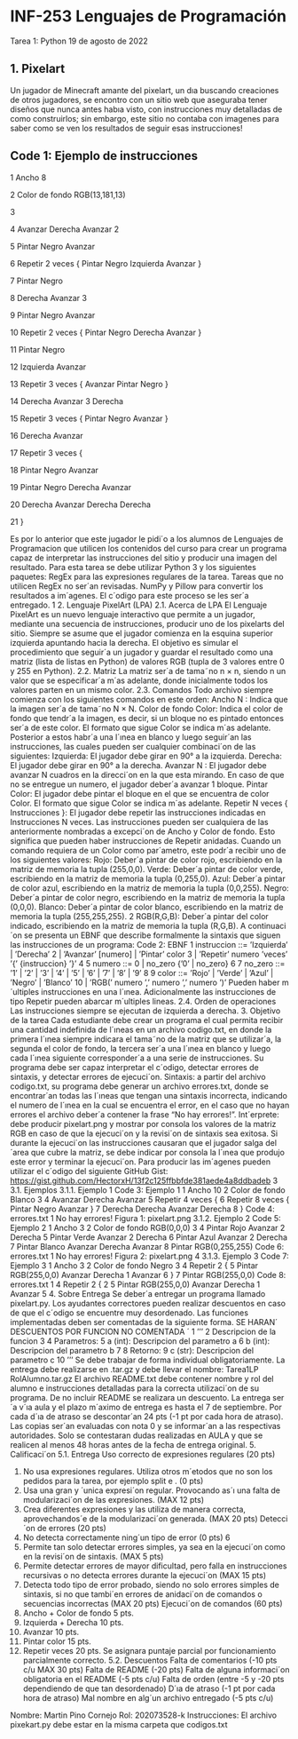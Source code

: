 # INF-253 Lenguajes de Programación
Tarea 1: Python  19 de agosto de 2022
## 1. Pixelart
Un jugador de Minecraft amante del pixelart, un dıa buscando creaciones de otros jugadores, se encontro con un sitio web que aseguraba tener diseños que nunca antes habıa visto, con instrucciones muy detalladas de como construirlos; sin embargo, este sitio no contaba con imagenes para saber como se ven los resultados de seguir esas instrucciones!
## Code 1: Ejemplo de instrucciones
1 Ancho 8

2 Color de fondo RGB(13,181,13)

3

4 Avanzar Derecha Avanzar 2

5 Pintar Negro Avanzar

6 Repetir 2 veces { Pintar Negro Izquierda Avanzar }

7 Pintar Negro

8 Derecha Avanzar 3

9 Pintar Negro Avanzar

10 Repetir 2 veces { Pintar Negro Derecha Avanzar }

11 Pintar Negro

12 Izquierda Avanzar

13 Repetir 3 veces { Avanzar Pintar Negro }

14 Derecha Avanzar 3 Derecha

15 Repetir 3 veces { Pintar Negro Avanzar }

16 Derecha Avanzar

17 Repetir 3 veces {

18 Pintar Negro Avanzar

19 Pintar Negro Derecha Avanzar

20 Derecha Avanzar Derecha Derecha

21 }

Es por lo anterior que este jugador le pidi´o a los alumnos de Lenguajes de Programacion que utilicen los contenidos del curso para crear un programa capaz de interpretar las instrucciones del sitio y producir una imagen del resultado.
Para esta tarea se debe utilizar Python 3 y los siguientes paquetes:
RegEx para las expresiones regulares de la tarea. Tareas que no utilicen RegEx no
ser´an revisadas.
NumPy y Pillow para convertir los resultados a im´agenes. El c´odigo para este proceso se
les ser´a entregado.
1
2. Lenguaje PixelArt (LPA)
2.1. Acerca de LPA
El Lenguaje PixelArt es un nuevo lenguaje interactivo que permite a un jugador, mediante
una secuencia de instrucciones, producir uno de los pixelarts del sitio. Siempre se asume que el
jugador comienza en la esquina superior izquierda apuntando hacia la derecha. El objetivo es
simular el procedimiento que seguir´a un jugador y guardar el resultado como una matriz (lista
de listas en Python) de valores RGB (tupla de 3 valores entre 0 y 255 en Python).
2.2. Matriz
La matriz ser´a de tama˜no n × n, siendo n un valor que se especificar´a m´as adelante, donde
inicialmente todos los valores parten en un mismo color.
2.3. Comandos
Todo archivo siempre comienza con los siguientes comandos en este orden:
Ancho N : Indica que la imagen ser´a de tama˜no N × N.
Color de fondo Color: Indica el color de fondo que tendr´a la imagen, es decir, si un
bloque no es pintado entonces ser´a de este color. El formato que sigue Color se indica m´as
adelante.
Posterior a estos habr´a una l´ınea en blanco y luego seguir´an las instrucciones, las cuales
pueden ser cualquier combinaci´on de las siguientes:
Izquierda: El jugador debe girar en 90° a la izquierda.
Derecha: El jugador debe girar en 90° a la derecha.
Avanzar N : El jugador debe avanzar N cuadros en la direcci´on en la que esta mirando.
En caso de que no se entregue un numero, el jugador deber´a avanzar 1 bloque.
Pintar Color: El jugador debe pintar el bloque en el que se encuentra de color Color. El
formato que sigue Color se indica m´as adelante.
Repetir N veces { Instrucciones }: El jugador debe repetir las instrucciones indicadas
en Instrucciones N veces. Las instrucciones pueden ser cualquiera de las anteriormente
nombradas a excepci´on de Ancho y Color de fondo. Esto significa que pueden haber
instrucciones de Repetir anidadas.
Cuando un comando requiera de un Color como par´ametro, este podr´a recibir uno de los
siguientes valores:
Rojo: Deber´a pintar de color rojo, escribiendo en la matriz de memoria la tupla (255,0,0).
Verde: Deber´a pintar de color verde, escribiendo en la matriz de memoria la tupla
(0,255,0).
Azul: Deber´a pintar de color azul, escribiendo en la matriz de memoria la tupla (0,0,255).
Negro: Deber´a pintar de color negro, escribiendo en la matriz de memoria la tupla
(0,0,0).
Blanco: Deber´a pintar de color blanco, escribiendo en la matriz de memoria la tupla
(255,255,255).
2
RGB(R,G,B): Deber´a pintar del color indicado, escribiendo en la matriz de memoria la
tupla (R,G,B).
A continuaci´on se presenta un EBNF que describe formalmente la sintaxis que siguen las
instrucciones de un programa:
Code 2: EBNF
1 instruccion ::= ’Izquierda’ | ’Derecha’
2 | ’Avanzar’ [numero] | ’Pintar’ color
3 | ’Repetir’ numero ’veces’ ’{’ {instruccion} ’}’
4
5 numero ::= 0 | no_zero {’0’ | no_zero}
6
7 no_zero ::= ’1’ | ’2’ | ’3’ | ’4’ | ’5’ | ’6’ | ’7’ | ’8’ | ’9’
8
9 color ::= ’Rojo’ | ’Verde’ | ’Azul’ | ’Negro’ | ’Blanco’
10 | ’RGB(’ numero ’,’ numero ’,’ numero ’)’
Pueden haber m´ultiples instrucciones en una l´ınea. Adicionalmente las instrucciones de tipo Repetir pueden abarcar m´ultiples lineas.
2.4. Orden de operaciones
Las instrucciones siempre se ejecutan de izquierda a derecha.
3. Objetivo de la tarea
Cada estudiante debe crear un programa el cual permita recibir una cantidad indefinida de
l´ıneas en un archivo codigo.txt, en donde la primera l´ınea siempre indicara el tama˜no de la
matriz que se utilizar´a, la segunda el color de fondo, la tercera ser´a una l´ınea en blanco y luego
cada l´ınea siguiente corresponder´a a una serie de instrucciones.
Su programa debe ser capaz interpretar el c´odigo, detectar errores de sintaxis, y detectar
errores de ejecuci´on. Sintaxis: a partir del archivo codigo.txt, su programa debe generar un
archivo errores.txt, donde se encontrar´an todas las l´ıneas que tengan una sintaxis incorrecta,
indicando el numero de l´ınea en la cual se encuentra el error, en el caso que no hayan errores el
archivo deber´a contener la frase “No hay errores!”. Int´erprete: debe producir pixelart.png y
mostrar por consola los valores de la matriz RGB en caso de que la ejecuci´on y la revisi´on de
sintaxis sea exitosa. Si durante la ejecuci´on las instrucciones causaran que el jugador salga del
´area que cubre la matriz, se debe indicar por consola la l´ınea que produjo este error y terminar
la ejecuci´on.
Para producir las im´agenes pueden utilizar el c´odigo del siguiente GitHub Gist:
https://gist.github.com/HectorxH/13f2c125ffbbfde381aede4a8ddbadeb
3
3.1. Ejemplos
3.1.1. Ejemplo 1
Code 3: Ejemplo 1
1 Ancho 10
2 Color de fondo Blanco
3
4 Avanzar Derecha Avanzar
5 Repetir 4 veces {
6 Repetir 8 veces { Pintar Negro Avanzar }
7 Derecha Derecha Avanzar Derecha
8 }
Code 4: errores.txt
1 No hay errores!
Figura 1: pixelart.png
3.1.2. Ejemplo 2
Code 5: Ejemplo 2
1 Ancho 3
2 Color de fondo RGB(0,0,0)
3
4 Pintar Rojo Avanzar 2 Derecha
5 Pintar Verde Avanzar 2 Derecha
6 Pintar Azul Avanzar 2 Derecha
7 Pintar Blanco Avanzar Derecha Avanzar
8 Pintar RGB(0,255,255)
Code 6: errores.txt
1 No hay errores!
Figura 2: pixelart.png
4
3.1.3. Ejemplo 3
Code 7: Ejemplo 3
1 Ancho 3
2 Color de fondo Negro
3
4 Repetir 2 {
5 Pintar RGB(255,0,0) Avanzar Derecha 1 Avanzar
6 }
7 Pintar RGB(255,0,0)
Code 8: errores.txt
1 4 Repetir 2 {
2 5 Pintar RGB(255,0,0) Avanzar Derecha 1 Avanzar
5
4. Sobre Entrega
Se deber´a entregar un programa llamado pixelart.py.
Los ayudantes correctores pueden realizar descuentos en caso de que el c´odigo se encuentre
muy desordenado.
Las funciones implementadas deben ser comentadas de la siguiente forma. SE HARAN´
DESCUENTOS POR FUNCION NO COMENTADA ´
1 ’’’
2 Descripcion de la funcion
3
4 Parametros:
5 a (int): Descripcion del parametro a
6 b (int): Descripcion del parametro b
7
8 Retorno:
9 c (str): Descripcion del parametro c
10 ’’’
Se debe trabajar de forma individual obligatoriamente.
La entrega debe realizarse en .tar.gz y debe llevar el nombre:
Tarea1LP RolAlumno.tar.gz
El archivo README.txt debe contener nombre y rol del alumno e instrucciones detalladas para la correcta utilizaci´on de su programa. De no incluir
README se realizara un descuento.
La entrega ser´a v´ıa aula y el plazo m´aximo de entrega es hasta el 7 de septiembre.
Por cada d´ıa de atraso se descontar´an 24 pts (-1 pt por cada hora de atraso).
Las copias ser´an evaluadas con nota 0 y se informar´an a las respectivas autoridades.
Solo se contestaran dudas realizadas en AULA y que se realicen al menos 48
horas antes de la fecha de entrega original.
5. Calificaci´on
5.1. Entrega
Uso correcto de expresiones regulares (20 pts)
1. No usa expresiones regulares. Utiliza otros m´etodos que no son los pedidos para la
tarea, por ejemplo split e . (0 pts)
2. Usa una gran y ´unica expresi´on regular. Provocando as´ı una falta de modularizaci´on
de las expresiones. (MAX 12 pts)
3. Crea diferentes expresiones y las utiliza de manera correcta, aprovechandos´e de la
modularizaci´on generada. (MAX 20 pts)
Detecci´on de errores (20 pts)
1. No detecta correctamente ning´un tipo de error (0 pts)
6
2. Permite tan solo detectar errores simples, ya sea en la ejecuci´on como en la revisi´on
de sintaxis. (MAX 5 pts)
3. Permite detectar errores de mayor dificultad, pero falla en instrucciones recursivas o
no detecta errores durante la ejecuci´on (MAX 15 pts)
4. Detecta todo tipo de error probado, siendo no solo errores simples de sintaxis, si no
que tambi´en errores de anidaci´on de comandos o secuencias incorrectas (MAX 20
pts)
Ejecuci´on de comandos (60 pts)
1. Ancho + Color de fondo 5 pts.
2. Izquierda + Derecha 10 pts.
3. Avanzar 10 pts.
4. Pintar color 15 pts.
5. Repetir veces 20 pts.
Se asignara puntaje parcial por funcionamiento parcialmente correcto.
5.2. Descuentos
Falta de comentarios (-10 pts c/u MAX 30 pts)
Falta de README (-20 pts)
Falta de alguna informaci´on obligatoria en el README (-5 pts c/u)
Falta de orden (entre -5 y -20 pts dependiendo de que tan desordenado)
D´ıa de atraso (-1 pt por cada hora de atraso)
Mal nombre en alg´un archivo entregado (-5 pts c/u)

Nombre: Martin Pino Cornejo
Rol: 202073528-k
Instrucciones: El archivo pixekart.py debe estar en la misma carpeta que codigos.txt
